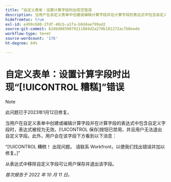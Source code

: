 ```yaml
---
title: “自定义表单：设置计算字段时出现空错误
description: 当用户在自定义表单中创建或编辑计算字段并在计算字段的表达式中包含自定义字段时，表达式被视为无效。‘保存’按钮已禁用，并且用户无法退出自定义字段。此外，用户还会在字段下看到Whoops消息。
hidefromtoc: true
exl-id: e499c680-2fdf-40cb-a1fa-b0d4ae799ad2
source-git-commit: 62d6d8659079211804d2a270b181272ac7b0eede
workflow-type: tm+mt
source-wordcount: '176'
ht-degree: 84%

---
```


# 自定义表单：设置计算字段时出现“[!UICONTROL 糟糕]”错误

>[!NOTE]
>
>此问题已于2023年1月12日修复。

当用户在自定义表单中创建或编辑计算字段并在计算字段的表达式中包含自定义字段时，表达式被视为无效。[!UICONTROL 保存]按钮已禁用，并且用户无法退出自定义字段。此外，用户会在该字段下方看到以下消息：

“[!UICONTROL 糟糕！ 出现问题。 请联系 Workfront，以便我们找出错误并加以修复。]”

从表达式中移除自定义字段可让用户保存并退出该字段。

_首次报告于 2022 年 10 月 11 日。_
